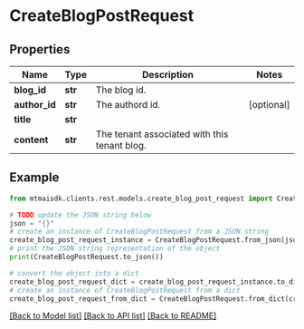 # CreateBlogPostRequest


## Properties

Name | Type | Description | Notes
------------ | ------------- | ------------- | -------------
**blog_id** | **str** | The blog id. | 
**author_id** | **str** | The authord id. | [optional] 
**title** | **str** |  | 
**content** | **str** | The tenant associated with this tenant blog. | 

## Example

```python
from mtmaisdk.clients.rest.models.create_blog_post_request import CreateBlogPostRequest

# TODO update the JSON string below
json = "{}"
# create an instance of CreateBlogPostRequest from a JSON string
create_blog_post_request_instance = CreateBlogPostRequest.from_json(json)
# print the JSON string representation of the object
print(CreateBlogPostRequest.to_json())

# convert the object into a dict
create_blog_post_request_dict = create_blog_post_request_instance.to_dict()
# create an instance of CreateBlogPostRequest from a dict
create_blog_post_request_from_dict = CreateBlogPostRequest.from_dict(create_blog_post_request_dict)
```
[[Back to Model list]](../README.md#documentation-for-models) [[Back to API list]](../README.md#documentation-for-api-endpoints) [[Back to README]](../README.md)


